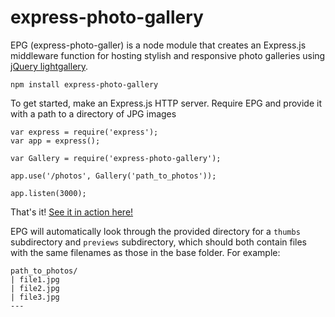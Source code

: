 # express-photo-gallery

EPG (express-photo-galler) is a node module that creates an Express.js middleware function for hosting stylish and responsive photo galleries using [jQuery lightgallery](http://sachinchoolur.github.io/lightGallery/).

`npm install express-photo-gallery`

To get started, make an Express.js HTTP server.  Require EPG and provide it with a path to a directory of JPG images

```
var express = require('express');
var app = express();

var Gallery = require('express-photo-gallery');

app.use('/photos', Gallery('path_to_photos'));

app.listen(3000);
```

That's it! [See it in action here!](http://timmydoza.com/epg)

EPG will automatically look through the provided directory for a `thumbs` subdirectory and `previews` subdirectory, which should both contain files with the same filenames as those in the base folder.  For example:

```
path_to_photos/
| file1.jpg
| file2.jpg
| file3.jpg
---

```
